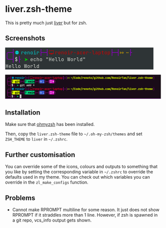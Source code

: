 # liver.zsh-theme

This is pretty much just [liver](https://github.com/RenoirTan/liver) but for zsh.

## Screenshots

![Normal Prompt](https://raw.githubusercontent.com/RenoirTan/liver.zsh-theme/main/screenshots/normal.png)

![Git Repo Prompt](https://raw.githubusercontent.com/RenoirTan/liver.zsh-theme/main/screenshots/git_repo.png)

## Installation

Make sure that [ohmyzsh](https://github.com/ohmyzsh/ohmyzsh) has been installed.

Then, copy the `liver.zsh-theme` file to `~/.oh-my-zsh/themes` and set `ZSH_THEME` to `liver` in `~/.zshrc`.

## Further customisation

You can override some of the icons, colours and outputs to something that you like by setting the corresponding variable in `~/.zshrc` to override the defaults used in my theme. You can check out which variables you can override in the `zl_make_configs` function.

## Problems

 - Cannot make RPROMPT multiline for some reason. It just does not show RPROMPT if it straddles more than 1 line. However, if zsh is spawned in a git repo, vcs_info output gets shown.
